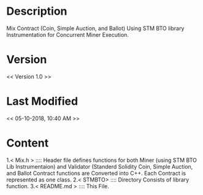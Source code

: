 # Description 
Mix Contract (Coin, Simple Auction, and Ballot) Using STM BTO library Instrumentation for Concurrent Miner Execution.

# Version
<< Version 1.0  >>

# Last Modified
<< 05-10-2018, 10:40 AM >>

# Content
1.< Mix.h >     :::: Header file defines <Mix Smart Contract> functions for both Miner (using STM BTO Lib Instrumentaion) and Validator (Standerd Solidity Coin, Simple Auction, and Ballot Contract functions are Converted into C++. Each Contract is represented as one class.
2.< STMBTO>     :::: Directory Consists of <STM-BTO> library function.
3.< README.md > :::: This File.
